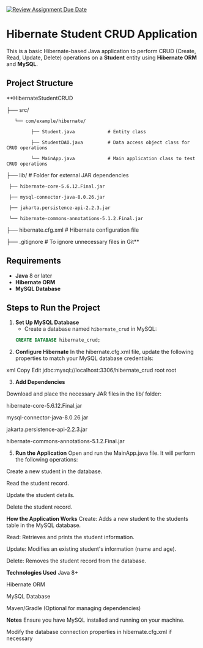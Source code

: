 [![Review Assignment Due Date](https://classroom.github.com/assets/deadline-readme-button-22041afd0340ce965d47ae6ef1cefeee28c7c493a6346c4f15d667ab976d596c.svg)](https://classroom.github.com/a/xoUQweoY)
# Hibernate Student CRUD Application

This is a basic Hibernate-based Java application to perform CRUD (Create, Read, Update, Delete) operations on a **Student** entity using **Hibernate ORM** and **MySQL**.

## Project Structure
**HibernateStudentCRUD

├── src/

       └── com/example/hibernate/

             ├── Student.java            # Entity class

             ├── StudentDAO.java         # Data access object class for CRUD operations
  
             └── MainApp.java            # Main application class to test CRUD operations

├── lib/                            # Folder for external JAR dependencies

     ├── hibernate-core-5.6.12.Final.jar

     ├── mysql-connector-java-8.0.26.jar

     ├── jakarta.persistence-api-2.2.3.jar

     └── hibernate-commons-annotations-5.1.2.Final.jar

├── hibernate.cfg.xml               # Hibernate configuration file

├── .gitignore                      # To ignore unnecessary files in Git**


## Requirements

- **Java** 8 or later
- **Hibernate ORM**
- **MySQL Database**

## Steps to Run the Project

1. **Set Up MySQL Database**
   - Create a database named `hibernate_crud` in MySQL:
   ```sql
   CREATE DATABASE hibernate_crud;
2. **Configure Hibernate**
In the hibernate.cfg.xml file, update the following properties to match your MySQL database credentials:

xml
Copy
Edit
<property name="hibernate.connection.url">jdbc:mysql://localhost:3306/hibernate_crud</property>
<property name="hibernate.connection.username">root</property>
<property name="hibernate.connection.password">root</property>

3. **Add Dependencies**


Download and place the necessary JAR files in the lib/ folder:

hibernate-core-5.6.12.Final.jar

mysql-connector-java-8.0.26.jar

jakarta.persistence-api-2.2.3.jar

hibernate-commons-annotations-5.1.2.Final.jar



5. **Run the Application**
Open and run the MainApp.java file. It will perform the following operations:

Create a new student in the database.

Read the student record.

Update the student details.

Delete the student record.

**How the Application Works**
Create: Adds a new student to the students table in the MySQL database.

Read: Retrieves and prints the student information.

Update: Modifies an existing student's information (name and age).

Delete: Removes the student record from the database.

**Technologies Used**
Java 8+

Hibernate ORM

MySQL Database

Maven/Gradle (Optional for managing dependencies)

**Notes**
Ensure you have MySQL installed and running on your machine.

Modify the database connection properties in hibernate.cfg.xml if necessary

